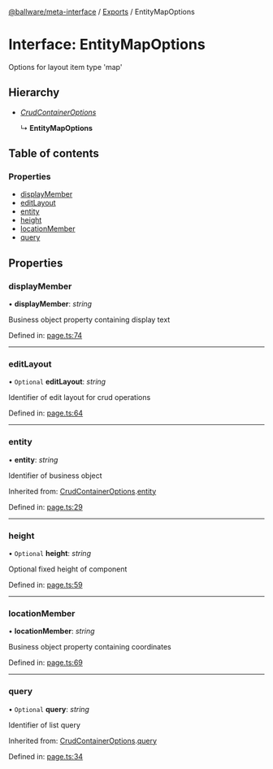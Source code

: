 [@ballware/meta-interface](../README.md) / [Exports](../modules.md) / EntityMapOptions

# Interface: EntityMapOptions

Options for layout item type 'map'

## Hierarchy

* [*CrudContainerOptions*](crudcontaineroptions.md)

  ↳ **EntityMapOptions**

## Table of contents

### Properties

- [displayMember](entitymapoptions.md#displaymember)
- [editLayout](entitymapoptions.md#editlayout)
- [entity](entitymapoptions.md#entity)
- [height](entitymapoptions.md#height)
- [locationMember](entitymapoptions.md#locationmember)
- [query](entitymapoptions.md#query)

## Properties

### displayMember

• **displayMember**: *string*

Business object property containing display text

Defined in: [page.ts:74](https://github.com/ballware/ballware-client/blob/e25f4ba/packages/meta-interface/src/page.ts#L74)

___

### editLayout

• `Optional` **editLayout**: *string*

Identifier of edit layout for crud operations

Defined in: [page.ts:64](https://github.com/ballware/ballware-client/blob/e25f4ba/packages/meta-interface/src/page.ts#L64)

___

### entity

• **entity**: *string*

Identifier of business object

Inherited from: [CrudContainerOptions](crudcontaineroptions.md).[entity](crudcontaineroptions.md#entity)

Defined in: [page.ts:29](https://github.com/ballware/ballware-client/blob/e25f4ba/packages/meta-interface/src/page.ts#L29)

___

### height

• `Optional` **height**: *string*

Optional fixed height of component

Defined in: [page.ts:59](https://github.com/ballware/ballware-client/blob/e25f4ba/packages/meta-interface/src/page.ts#L59)

___

### locationMember

• **locationMember**: *string*

Business object property containing coordinates

Defined in: [page.ts:69](https://github.com/ballware/ballware-client/blob/e25f4ba/packages/meta-interface/src/page.ts#L69)

___

### query

• `Optional` **query**: *string*

Identifier of list query

Inherited from: [CrudContainerOptions](crudcontaineroptions.md).[query](crudcontaineroptions.md#query)

Defined in: [page.ts:34](https://github.com/ballware/ballware-client/blob/e25f4ba/packages/meta-interface/src/page.ts#L34)
